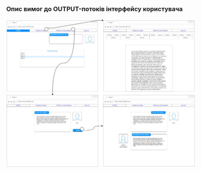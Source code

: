 ### Опис вимог до OUTPUT-потоків інтерфейсу користувача

![ ](https://github.com/oleksandrblazhko/ai202-polyanskij/blob/ai202-polyanskij_with_laboratory_work_2/1-SoftwareRequirements/1.4-FuncNonFuncRequirements/1.4.4-NFRUserInterfaceOUTPUT/Frame.jpg)
